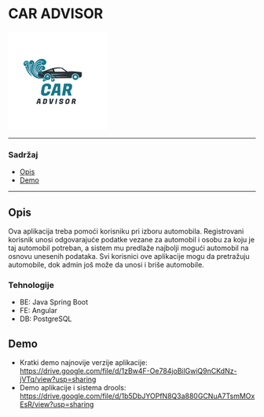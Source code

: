 # CAR ADVISOR

![Project Image](app/frontend/client/src/assets/img/logo.png)

---

### Sadržaj

-   [Opis](#opis)
-   [Demo](#demo)
---

## Opis
Ova aplikacija treba pomoći korisniku pri izboru automobila. Registrovani korisnik unosi odgovarajuće podatke vezane za automobil i osobu za koju je taj automobil potreban, a sistem mu predlaže najbolji mogući automobil na osnovu unesenih podataka. Svi korisnici ove aplikacije mogu da pretražuju automobile, dok admin još može da unosi i briše automobile.
### Tehnologije
- BE: Java Spring Boot
- FE: Angular
- DB: PostgreSQL
## Demo
- Kratki demo najnovije verzije aplikacije: https://drive.google.com/file/d/1zBw4F-Oe784joBilGwiQ9nCKdNz-jVTq/view?usp=sharing
- Demo aplikacije i sistema drools: https://drive.google.com/file/d/1b5DbJYOPfN8Q3a880GCNuA7TsmMOxEsR/view?usp=sharing 
